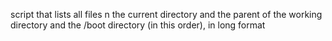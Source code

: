 script that lists all files n the current directory and the parent of the working directory and the /boot directory (in this order), in long format
